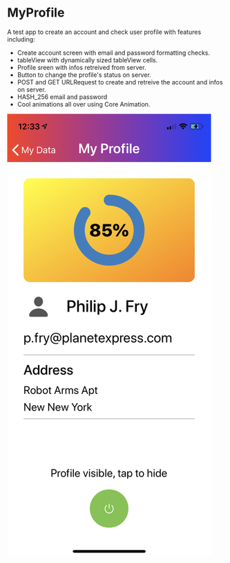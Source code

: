 # MyProfile

A test app to create an account and check user profile with features including:

- Create account screen with email and password formatting checks.
- tableView with dynamically sized tableView cells.
- Profile sreen with infos retreived from server.
- Button to change the profile's status on server.
- POST and GET URLRequest to create and retreive the account and infos on server.
- HASH_256 email and password
- Cool animations all over using Core Animation.

![Test Image 4](https://github.com/Brian-Co/MyProfile/blob/master/IMG_0427.PNG)
